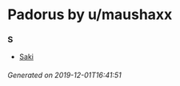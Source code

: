 # Padorus by u/maushaxx

### S
* [Saki](https://github.com/shadow578/Padoru-Padoru/blob/master/table-of-contents/characters/Saki.md)

###### Generated on 2019-12-01T16:41:51
